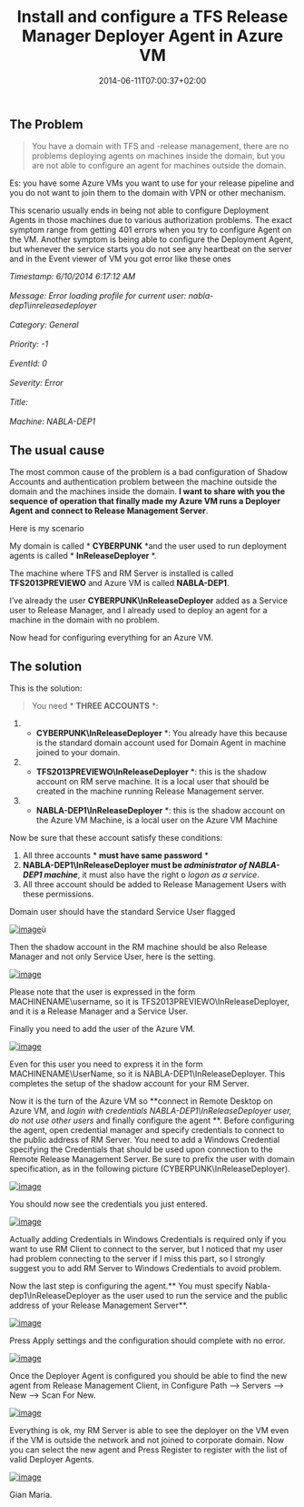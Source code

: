 ﻿---
title: "Install and configure a TFS Release Manager Deployer Agent in Azure VM"
description: ""
date: 2014-06-11T07:00:37+02:00
draft: false
tags: [Azure,ReleaseManagement]
categories: [Team Foundation Server]
---
## The Problem

> You have a domain with TFS and -release management, there are no problems deploying agents on machines inside the domain, but you are not able to configure an agent for machines outside the domain.

Es: you have some Azure VMs you want to use for your release pipeline and you do not want to join them to the domain with VPN or other mechanism.

This scenario usually ends in being not able to configure Deployment Agents in those machines due to various authorization problems. The exact symptom range from getting 401 errors when you try to configure Agent on the VM. Another symptom is being able to configure the Deployment Agent, but whenever the service starts you do not see any heartbeat on the server and in the Event viewer of VM you got error like these ones

*Timestamp: 6/10/2014 6:17:12 AM  
<br>Message: Error loading profile for current user: nabla-dep1\inreleasedeployer  
<br>Category: General  
<br>Priority: -1  
<br>EventId: 0  
<br>Severity: Error  
<br>Title:  
<br>Machine: NABLA-DEP1*

## The usual cause

The most common cause of the problem is a bad configuration of Shadow Accounts and authentication problem between the machine outside the domain and the machines inside the domain.  **I want to share with you the sequence of operation that finally made my Azure VM runs a Deployer Agent and connect to Release Management Server**.

Here is my scenario

My domain is called * **CYBERPUNK** *and the user used to run deployment agents is called * **InReleaseDeployer** *.

The machine where TFS and RM Server is installed is called  **TFS2013PREVIEWO** and Azure VM is called  **NABLA-DEP1**.

I’ve already the user  **CYBERPUNK\InReleaseDeployer** added as a Service user to Release Manager, and I already used to deploy an agent for a machine in the domain with no problem.

Now head for configuring everything for an Azure VM.

## The solution

This is the solution:

> You need * **THREE ACCOUNTS** *:

1. * **CYBERPUNK\InReleaseDeployer** *: You already have this because is the standard domain account used for Domain Agent in machine joined to your domain.
2. * **TFS2013PREVIEWO\InReleaseDeployer** *: this is the shadow account on RM serve machine. It is a local user that should be created in the machine running Release Management server.
3. * **NABLA-DEP1\InReleaseDeployer** *: this is the shadow account on the Azure VM Machine, is a local user on the Azure VM Machine

Now be sure that these account satisfy these conditions:

1. All three accounts * **must have same password** *
2. **NABLA-DEP1\InReleaseDeployer must be *administrator of NABLA-DEP1 machine***, it must also have the right o *logon as a service*.
3. All three account should be added to Release Management Users with these permissions.

Domain user should have the standard Service User flagged

[![image](http://www.codewrecks.com/blog/wp-content/uploads/2014/06/image_thumb3.png "image")](http://www.codewrecks.com/blog/wp-content/uploads/2014/06/image3.png)ù

Then the shadow account in the RM machine should be also Release Manager and not only Service User, here is the setting.

[![image](http://www.codewrecks.com/blog/wp-content/uploads/2014/06/image_thumb4.png "image")](http://www.codewrecks.com/blog/wp-content/uploads/2014/06/image4.png)

Please note that the user is expressed in the form MACHINENAME\username, so it is TFS2013PREVIEWO\InReleaseDeployer, and it is a Release Manager and a Service User.

Finally you need to add the user of the Azure VM.

[![image](http://www.codewrecks.com/blog/wp-content/uploads/2014/06/image_thumb5.png "image")](http://www.codewrecks.com/blog/wp-content/uploads/2014/06/image5.png)

Even for this user you need to express it in the form MACHINENAME\UserName, so it is NABLA-DEP1\InReleaseDeployer. This completes the setup of the shadow account for your RM Server.

Now it is the turn of the Azure VM so **connect in Remote Desktop on Azure VM, and *login with credentials NABLA-DEP1\InReleaseDeployer user, do not use other users* and finally configure the agent **. Before configuring the agent, open credential manager and specify credentials to connect to the public address of RM Server. You need to add a Windows Credential specifying the Credentials that should be used upon connection to the Remote Release Management Server. Be sure to prefix the user with domain specification, as in the following picture (CYBERPUNK\InReleaseDeployer).

[![image](http://www.codewrecks.com/blog/wp-content/uploads/2014/06/image_thumb6.png "image")](http://www.codewrecks.com/blog/wp-content/uploads/2014/06/image6.png)

You should now see the credentials you just entered.

[![image](http://www.codewrecks.com/blog/wp-content/uploads/2014/06/image_thumb7.png "image")](http://www.codewrecks.com/blog/wp-content/uploads/2014/06/image7.png)

Actually adding Credentials in Windows Credentials is required only if you want to use RM Client to connect to the server, but I noticed that my user had problem connecting to the server if I miss this part, so I strongly suggest you to add RM Server to Windows Credentials to avoid problem.

Now the last step is configuring the agent.** You must specify Nabla-dep1\InReleaseDeployer as the user used to run the service and the public address of your Release Management Server**.

[![image](http://www.codewrecks.com/blog/wp-content/uploads/2014/06/image_thumb8.png "image")](http://www.codewrecks.com/blog/wp-content/uploads/2014/06/image8.png)

Press Apply settings and the configuration should complete with no error.

[![image](http://www.codewrecks.com/blog/wp-content/uploads/2014/06/image_thumb9.png "image")](http://www.codewrecks.com/blog/wp-content/uploads/2014/06/image9.png)

Once the Deployer Agent is configured you should be able to find the new agent from Release Management Client, in Configure Path –&gt; Servers –&gt; New –&gt; Scan For New.

[![image](http://www.codewrecks.com/blog/wp-content/uploads/2014/06/image_thumb10.png "image")](http://www.codewrecks.com/blog/wp-content/uploads/2014/06/image10.png)

Everything is ok, my RM Server is able to see the deployer on the VM even if the VM is outside the network and not joined to corporate domain. Now you can select the new agent and Press Register to register with the list of valid Deployer Agents.

[![image](http://www.codewrecks.com/blog/wp-content/uploads/2014/06/image_thumb11.png "image")](http://www.codewrecks.com/blog/wp-content/uploads/2014/06/image11.png)

Gian Maria.

